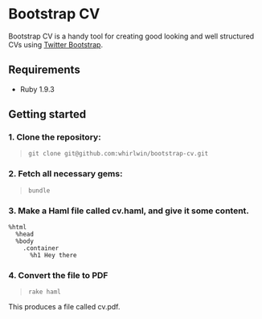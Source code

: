 # Bootstrap CV

Bootstrap CV is a handy tool for creating good looking and well structured CVs
using [Twitter Bootstrap](http://twitter.github.com/bootstrap/).


## Requirements

- Ruby 1.9.3


## Getting started

### 1. Clone the repository:
>     git clone git@github.com:whirlwin/bootstrap-cv.git

### 2. Fetch all necessary gems:
>     bundle

### 3. Make a Haml file called cv.haml, and give it some content.
    %html
      %head
      %body
        .container
          %h1 Hey there

### 4. Convert the file to PDF
>     rake haml

This produces a file called cv.pdf.
